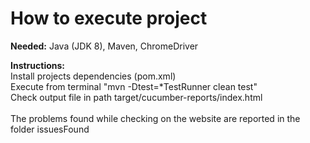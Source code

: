 # How to execute project

**Needed:** Java (JDK 8), Maven, ChromeDriver

**Instructions:**</br>
Install projects dependencies (pom.xml)</br>
Execute from terminal "mvn -Dtest=*TestRunner clean test"</br>
Check output file in path target/cucumber-reports/index.html</br>
</br>
The problems found while checking on the website are reported in the folder issuesFound



